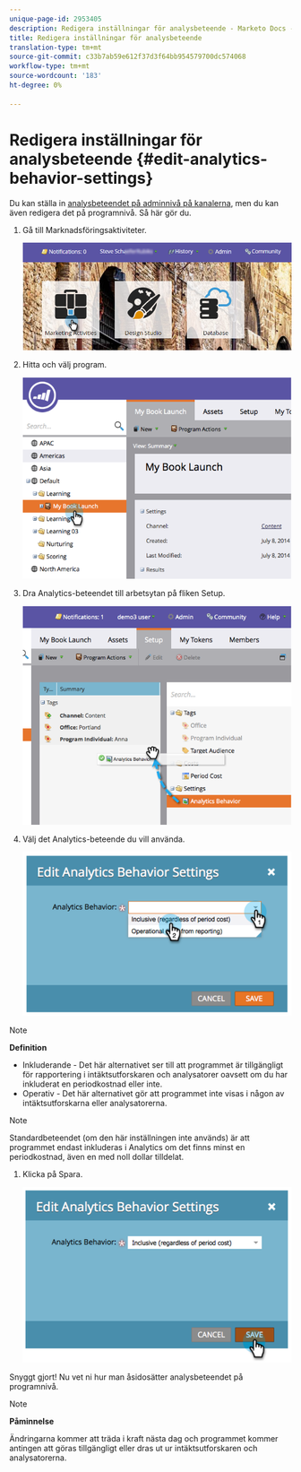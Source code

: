 ```yaml
---
unique-page-id: 2953405
description: Redigera inställningar för analysbeteende - Marketo Docs - Produktdokumentation
title: Redigera inställningar för analysbeteende
translation-type: tm+mt
source-git-commit: c33b7ab59e612f37d3f64bb954579700dc574068
workflow-type: tm+mt
source-wordcount: '183'
ht-degree: 0%

---
```



# Redigera inställningar för analysbeteende {#edit-analytics-behavior-settings}

Du kan ställa in [analysbeteendet på adminnivå på kanalerna](../../../../product-docs/reporting/revenue-cycle-analytics/program-analytics/make-a-program-without-a-period-cost-available-in-revenue-explorer-and-analyzers.md), men du kan även redigera det på programnivå. Så här gör du.

1. Gå till Marknadsföringsaktiviteter.

   ![](assets/login-marketing-activities-2.png)

1. Hitta och välj program.

   ![](assets/image2014-9-24-11-3a40-3a57.png)

1. Dra Analytics-beteendet till arbetsytan på fliken Setup.

   ![](assets/image2014-9-24-11-3a41-3a2.png)

1. Välj det Analytics-beteende du vill använda.

   ![](assets/image2014-9-24-11-3a42-3a0.png)

>[!NOTE]
>
>**Definition**
>
>* Inkluderande - Det här alternativet ser till att programmet är tillgängligt för rapportering i intäktsutforskaren och analysatorer oavsett om du har inkluderat en periodkostnad eller inte.
>* Operativ - Det här alternativet gör att programmet inte visas i någon av intäktsutforskarna eller analysatorerna.

>



>[!NOTE]
>
>Standardbeteendet (om den här inställningen inte används) är att programmet endast inkluderas i Analytics om det finns minst en periodkostnad, även en med noll dollar tilldelat.

1. Klicka på Spara.

   ![](assets/image2014-9-24-11-3a42-3a6.png)

Snyggt gjort! Nu vet ni hur man åsidosätter analysbeteendet på programnivå.

>[!NOTE]
>
>**Påminnelse**
>
>Ändringarna kommer att träda i kraft nästa dag och programmet kommer antingen att göras tillgängligt eller dras ut ur intäktsutforskaren och analysatorerna.

